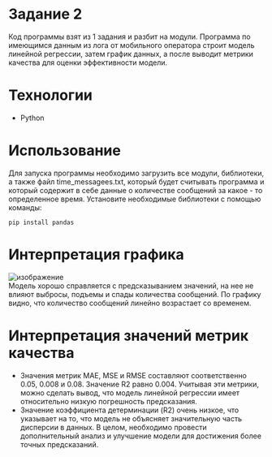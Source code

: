 # Задание 2
Код программы взят из 1 задания и разбит на модули. Программа по имеющимся данным из лога от 
мобильного оператора строит модель линейной регрессии, затем график данных, а после выводит метрики качества  для оценки эффективности модели. 
# Технологии
- Python
# Использование
Для запуска программы необходимо загрузить все модули, библиотеки, а также файл time_messagees.txt, который будет считывать программа и который содержит в себе данные о количестве сообщений за какое - то определенное время. 
Установите необходимые библиотеки с помощью команды:
```
pip install pandas
```
# Интерпретация графика
![изображение](https://github.com/valeriasur/project_protei/assets/103844758/63f43e6e-567b-4031-950d-5f6c3fb5f979)\
Модель хорошо справляется с предсказыванием значений, на нее не влияют выбросы, подъемы и спады количества сообщений. По графику видно, что количество сообщений линейно возрастает со временем.
# Интерпретация значений метрик качества
- Значения метрик MAE, MSE и RMSE составляют соответственно 0.05, 0.008 и 0.08. Значение R2 равно 0.004. Учитывая эти метрики, можно сделать вывод, что модель линейной регрессии имеет относительно низкую погрешность предсказания. 
- Значение коэффициента детерминации (R2) очень низкое, что указывает на то, что модель не объясняет значительную часть дисперсии в данных.
В целом, необходимо провести дополнительный анализ и улучшение модели для достижения более точных предсказаний.
